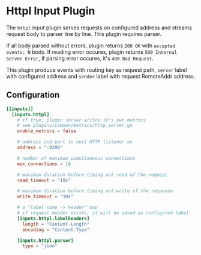 # Httpl Input Plugin

The `httpl` input plugin serves requests on configured address and streams request body to parser line by line. This plugin requires parser.

If all body parsed without errors, plugin returns `200 OK` with `accepted events: N` body. If reading error occures, plugin returns `500 Internal Server Error`, if parsing error occures, it's `400 Bad Request`.

This plugin produce events with routing key as request path, `server` label with configured address and `sender` label with request RemoteAddr address.

## Configuration
```toml
[[inputs]]
  [inputs.httpl]
    # if true, plugin server writes it's own metrics
    # see plugins/common/metrics/http_server.go
    enable_metrics = false

    # address and port to host HTTP listener on
    address = ":9200"

    # number of maximum simultaneous connections
    max_connections = 10

    # maximum duration before timing out read of the request
    read_timeout = "10s"

    # maximum duration before timing out write of the response
    write_timeout = "10s"

    # a "label name -> header" map
    # if request header exists, it will be saved as configured label
    [inputs.httpl.labelheaders]
      length = "Content-Length"
      encoding = "Content-Type"

    [inputs.httpl.parser]
      type = "json"
```

